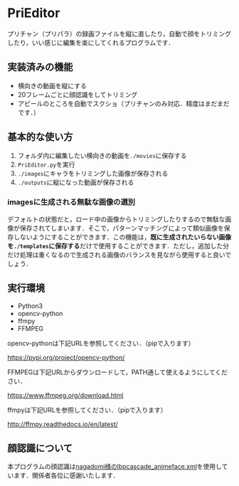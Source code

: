 # PriEditor

プリチャン（プリパラ）の録画ファイルを縦に直したり，自動で顔をトリミングしたり，いい感じに編集を楽にしてくれるプログラムです．



## 実装済みの機能

* 横向きの動画を縦にする
* 20フレームごとに顔認識をしてトリミング
* アピールのところを自動でスクショ（プリチャンのみ対応．精度はまだまだです．）





## 基本的な使い方

1. フォルダ内に編集したい横向きの動画を```./movies```に保存する
2. ```PriEditor.py```を実行
3. ```./images```にキャラをトリミングした画像が保存される
4. ```./outputs```に縦になった動画が保存される




### imagesに生成される無駄な画像の選別

デフォルトの状態だと，ロード中の画像からトリミングしたりするので無駄な画像が保存されてしまいます．そこで，パターンマッチングによって類似画像を保存しないようにすることができます．この機能は，**既に生成されたいらない画像を```./templates```に保存する**だけで使用することができます．ただし，追加した分だけ処理は重くなるので生成される画像のバランスを見ながら使用すると良いでしょう．




## 実行環境

* Python3
* opencv-python
* ffmpy
* FFMPEG



opencv-pythonは下記URLを参照してください．（pipで入ります）

https://pypi.org/project/opencv-python/



FFMPEGは下記URLからダウンロードして，PATH通して使えるようにしてください．

https://www.ffmpeg.org/download.html



ffmpyは下記URLを参照してください．（pipで入ります）

http://ffmpy.readthedocs.io/en/latest/



## 顔認識について

本プログラムの顔認識は[nagadomi様のlbpcascade_animeface.xml](https://github.com/nagadomi/lbpcascade_animeface)を使用しています．関係者各位に感謝いたします．